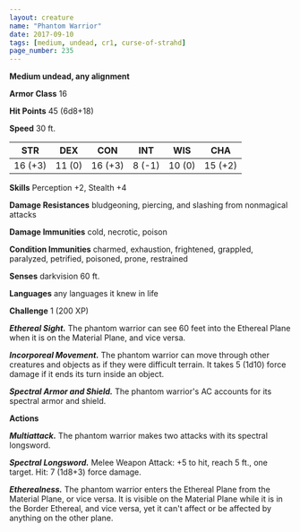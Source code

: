 ```yaml
---
layout: creature
name: "Phantom Warrior"
date: 2017-09-10
tags: [medium, undead, cr1, curse-of-strahd]
page_number: 235
---
```


**Medium undead, any alignment**

**Armor Class** 16

**Hit Points** 45 (6d8+18)

**Speed** 30 ft.

|   STR   |   DEX   |   CON   |   INT   |   WIS   |   CHA   |
|:-----:|:-----:|:-----:|:-----:|:-----:|:-----:|
| 16 (+3) | 11 (0) | 16 (+3) | 8 (-1) | 10 (0) | 15 (+2) |

**Skills** Perception +2, Stealth +4

**Damage Resistances** bludgeoning, piercing, and slashing from nonmagical attacks

**Damage Immunities** cold, necrotic, poison

**Condition Immunities** charmed, exhaustion, frightened, grappled, paralyzed, petrified, poisoned, prone, restrained

**Senses** darkvision 60 ft.

**Languages** any languages it knew in life

**Challenge** 1 (200 XP)

***Ethereal Sight.*** The phantom warrior can see 60 feet into the Ethereal Plane when it is on the Material Plane, and vice versa.

***Incorporeal Movement.*** The phantom warrior can move through other creatures and objects as if they were difficult terrain. It takes 5 (1d10) force damage if it ends its turn inside an object.

***Spectral Armor and Shield.*** The phantom warrior's AC accounts for its spectral armor and shield.

**Actions**

***Multiattack.*** The phantom warrior makes two attacks with its spectral longsword.

***Spectral Longsword.*** Melee Weapon Attack: +5 to hit, reach 5 ft., one target. Hit: 7 (1d8+3) force damage.

***Etherealness.*** The phantom warrior enters the Ethereal Plane from the Material Plane, or vice versa. It is visible on the Material Plane while it is in the Border Ethereal, and vice versa, yet it can't affect or be affected by anything on the other plane.


